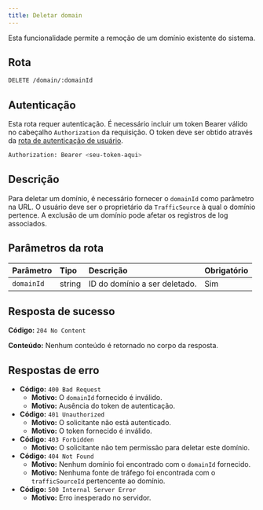 ```yaml
---
title: Deletar domain
---
```


Esta funcionalidade permite a remoção de um domínio existente do sistema.

## Rota

```bash
DELETE /domain/:domainId
```

## Autenticação

Esta rota requer autenticação. É necessário incluir um token Bearer válido no cabeçalho `Authorization` da requisição. O token deve ser obtido através da [rota de autenticação de usuário](/user/authuser/).

```bash
Authorization: Bearer <seu-token-aqui>
```

## Descrição

Para deletar um domínio, é necessário fornecer o `domainId` como parâmetro na URL. O usuário deve ser o proprietário da `TrafficSource` à qual o domínio pertence. A exclusão de um domínio pode afetar os registros de log associados.

## Parâmetros da rota

| Parâmetro  | Tipo   | Descrição                     | Obrigatório |
| :--------- | :----- | :---------------------------- | :---------- |
| `domainId` | string | ID do domínio a ser deletado. | Sim         |

## Resposta de sucesso

**Código:** `204 No Content`

**Conteúdo:** Nenhum conteúdo é retornado no corpo da resposta.

## Respostas de erro

- **Código:** `400 Bad Request`
  - **Motivo:** O `domainId` fornecido é inválido.
  - **Motivo:** Ausência do token de autenticação.
- **Código:** `401 Unauthorized`
  - **Motivo:** O solicitante não está autenticado.
  - **Motivo:** O token fornecido é inválido.
- **Código:** `403 Forbidden`
  - **Motivo:** O solicitante não tem permissão para deletar este domínio.
- **Código:** `404 Not Found`
  - **Motivo:** Nenhum domínio foi encontrado com o `domainId` fornecido.
  - **Motivo:** Nenhuma fonte de tráfego foi encontrada com o `trafficSourceId` pertencente ao domínio.
- **Código:** `500 Internal Server Error`
  - **Motivo:** Erro inesperado no servidor.
